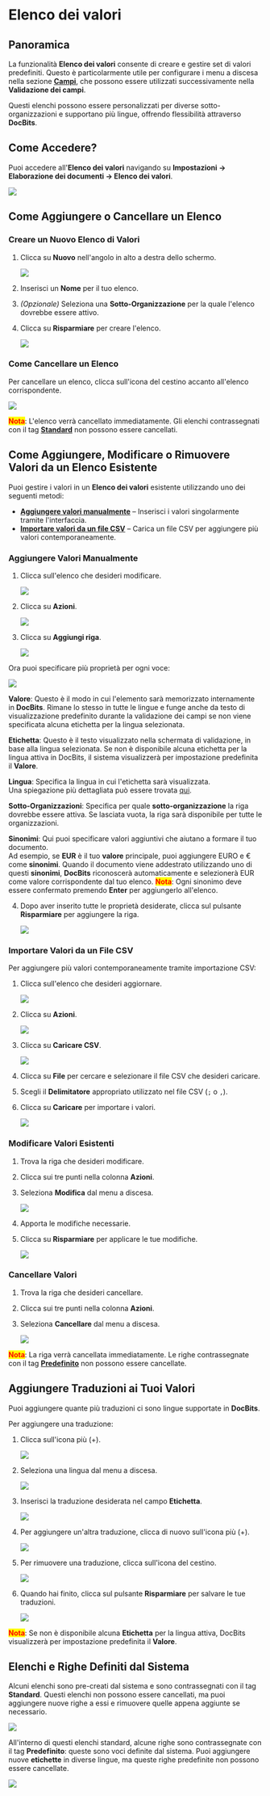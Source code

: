 # Elenco dei valori

## Panoramica

La funzionalità **Elenco dei valori** consente di creare e gestire set di valori predefiniti. Questo è particolarmente utile per configurare i menu a discesa nella sezione [**Campi**](../global-settings/document-types/fields/), che possono essere utilizzati successivamente nella **Validazione dei campi**.

Questi elenchi possono essere personalizzati per diverse sotto-organizzazioni e supportano più lingue, offrendo flessibilità attraverso **DocBits**.

## Come Accedere?

Puoi accedere all'**Elenco dei valori** navigando su **Impostazioni → Elaborazione dei documenti → Elenco dei valori**.

![](https://raw.githubusercontent.com/Fellow-Consulting-AG/docbits/refs/heads/main/readme/.gitbook/assets/settings_list_of_values.png)

## Come Aggiungere o Cancellare un Elenco

### Creare un Nuovo Elenco di Valori

1.  Clicca su **Nuovo** nell'angolo in alto a destra dello schermo.

    ![](https://raw.githubusercontent.com/Fellow-Consulting-AG/docbits/refs/heads/main/readme/.gitbook/assets/list_of_values_1.png)
2. Inserisci un **Nome** per il tuo elenco.
3. _(Opzionale)_ Seleziona una **Sotto-Organizzazione** per la quale l'elenco dovrebbe essere attivo.
4.  Clicca su **Risparmiare** per creare l'elenco.

    ![](https://raw.githubusercontent.com/Fellow-Consulting-AG/docbits/refs/heads/main/readme/.gitbook/assets/list_of_values_2.png)

### Come Cancellare un Elenco

Per cancellare un elenco, clicca sull'icona del cestino accanto all'elenco corrispondente.

![](https://raw.githubusercontent.com/Fellow-Consulting-AG/docbits/refs/heads/main/readme/.gitbook/assets/list_of_values_13.png)

<mark style="color:red;">**Nota**</mark>: L'elenco verrà cancellato immediatamente. Gli elenchi contrassegnati con il tag [**Standard**](list-of-values.md#elenchi-e-righe-definiti-dal-sistema) non possono essere cancellati.

## Come Aggiungere, Modificare o Rimuovere Valori da un Elenco Esistente

Puoi gestire i valori in un **Elenco dei valori** esistente utilizzando uno dei seguenti metodi:

* [**Aggiungere valori manualmente**](list-of-values.md#aggiungere-valori-manualmente) – Inserisci i valori singolarmente tramite l'interfaccia.
* [**Importare valori da un file CSV**](list-of-values.md#importare-valori-da-un-file-csv) – Carica un file CSV per aggiungere più valori contemporaneamente.

### Aggiungere Valori Manualmente

1.  Clicca sull'elenco che desideri modificare.

    ![](https://raw.githubusercontent.com/Fellow-Consulting-AG/docbits/refs/heads/main/readme/.gitbook/assets/list_of_values_3.png)
2.  Clicca su **Azioni**.

    ![](https://raw.githubusercontent.com/Fellow-Consulting-AG/docbits/refs/heads/main/readme/.gitbook/assets/list_of_values_4.png)
3.  Clicca su **Aggiungi riga**.

    ![](https://raw.githubusercontent.com/Fellow-Consulting-AG/docbits/refs/heads/main/readme/.gitbook/assets/list_of_values_5.png)

Ora puoi specificare più proprietà per ogni voce:

![](https://raw.githubusercontent.com/Fellow-Consulting-AG/docbits/refs/heads/main/readme/.gitbook/assets/list_of_values_6.png)

**Valore**: Questo è il modo in cui l'elemento sarà memorizzato internamente in **DocBits**. Rimane lo stesso in tutte le lingue e funge anche da testo di visualizzazione predefinito durante la validazione dei campi se non viene specificata alcuna etichetta per la lingua selezionata.

**Etichetta**: Questo è il testo visualizzato nella schermata di validazione, in base alla lingua selezionata. Se non è disponibile alcuna etichetta per la lingua attiva in DocBits, il sistema visualizzerà per impostazione predefinita il **Valore**.

**Lingua**: Specifica la lingua in cui l'etichetta sarà visualizzata.\
Una spiegazione più dettagliata può essere trovata [qui](list-of-values.md#aggiungere-traduzioni-ai-tuoi-valori).

**Sotto-Organizzazioni**: Specifica per quale **sotto-organizzazione** la riga dovrebbe essere attiva. Se lasciata vuota, la riga sarà disponibile per tutte le organizzazioni.

**Sinonimi**: Qui puoi specificare valori aggiuntivi che aiutano a formare il tuo documento.\
Ad esempio, se **EUR** è il tuo **valore** principale, puoi aggiungere EURO e € come **sinonimi**. Quando il documento viene addestrato utilizzando uno di questi **sinonimi**, **DocBits** riconoscerà automaticamente e selezionerà EUR come valore corrispondente dal tuo elenco. <mark style="color:red;">**Nota**</mark>: Ogni sinonimo deve essere confermato premendo **Enter** per aggiungerlo all'elenco.

4.  Dopo aver inserito tutte le proprietà desiderate, clicca sul pulsante **Risparmiare** per aggiungere la riga.

    ![](https://raw.githubusercontent.com/Fellow-Consulting-AG/docbits/refs/heads/main/readme/.gitbook/assets/list_of_values_11.png)

### Importare Valori da un File CSV

Per aggiungere più valori contemporaneamente tramite importazione CSV:

1.  Clicca sull'elenco che desideri aggiornare.

    ![](https://raw.githubusercontent.com/Fellow-Consulting-AG/docbits/refs/heads/main/readme/.gitbook/assets/list_of_values_3.png)
2.  Clicca su **Azioni**.

    ![](https://raw.githubusercontent.com/Fellow-Consulting-AG/docbits/refs/heads/main/readme/.gitbook/assets/list_of_values_4.png)
3.  Clicca su **Caricare CSV**.

    ![](https://raw.githubusercontent.com/Fellow-Consulting-AG/docbits/refs/heads/main/readme/.gitbook/assets/list_of_values_7.png)
4. Clicca su **File** per cercare e selezionare il file CSV che desideri caricare.
5. Scegli il **Delimitatore** appropriato utilizzato nel file CSV (`;` o `,`).
6.  Clicca su **Caricare** per importare i valori.

    ![](https://raw.githubusercontent.com/Fellow-Consulting-AG/docbits/refs/heads/main/readme/.gitbook/assets/list_of_values_8.png)

### Modificare Valori Esistenti

1. Trova la riga che desideri modificare.
2. Clicca sui tre punti nella colonna **Azioni**.
3.  Seleziona **Modifica** dal menu a discesa.

    ![](https://raw.githubusercontent.com/Fellow-Consulting-AG/docbits/refs/heads/main/readme/.gitbook/assets/list_of_values_10.png)
4. Apporta le modifiche necessarie.
5.  Clicca su **Risparmiare** per applicare le tue modifiche.

    ![](https://raw.githubusercontent.com/Fellow-Consulting-AG/docbits/refs/heads/main/readme/.gitbook/assets/list_of_values_11.png)

### Cancellare Valori

1. Trova la riga che desideri cancellare.
2. Clicca sui tre punti nella colonna **Azioni**.
3.  Seleziona **Cancellare** dal menu a discesa.

    ![](https://raw.githubusercontent.com/Fellow-Consulting-AG/docbits/refs/heads/main/readme/.gitbook/assets/list_of_values_12.png)

<mark style="color:red;">**Nota**</mark>: La riga verrà cancellata immediatamente. Le righe contrassegnate con il tag [**Predefinito**](list-of-values.md#elenchi-e-righe-definiti-dal-sistema) non possono essere cancellate.

## Aggiungere Traduzioni ai Tuoi Valori

Puoi aggiungere quante più traduzioni ci sono lingue supportate in **DocBits**.

Per aggiungere una traduzione:

1.  Clicca sull'icona più (+).

    ![](https://raw.githubusercontent.com/Fellow-Consulting-AG/docbits/refs/heads/main/readme/.gitbook/assets/list_of_values_14.png)
2.  Seleziona una lingua dal menu a discesa.

    ![](https://raw.githubusercontent.com/Fellow-Consulting-AG/docbits/refs/heads/main/readme/.gitbook/assets/list_of_values_15.png)
3.  Inserisci la traduzione desiderata nel campo **Etichetta**.

    ![](https://raw.githubusercontent.com/Fellow-Consulting-AG/docbits/refs/heads/main/readme/.gitbook/assets/list_of_values_16.png)
4.  Per aggiungere un'altra traduzione, clicca di nuovo sull'icona più (+).

    ![](https://raw.githubusercontent.com/Fellow-Consulting-AG/docbits/refs/heads/main/readme/.gitbook/assets/list_of_values_17.png)
5.  Per rimuovere una traduzione, clicca sull'icona del cestino.

    ![](https://raw.githubusercontent.com/Fellow-Consulting-AG/docbits/refs/heads/main/readme/.gitbook/assets/list_of_values_18.png)
6.  Quando hai finito, clicca sul pulsante **Risparmiare** per salvare le tue traduzioni.

    ![](https://raw.githubusercontent.com/Fellow-Consulting-AG/docbits/refs/heads/main/readme/.gitbook/assets/list_of_values_19.png)

<mark style="color:red;">**Nota**</mark>: Se non è disponibile alcuna **Etichetta** per la lingua attiva, DocBits visualizzerà per impostazione predefinita il **Valore**.

## Elenchi e Righe Definiti dal Sistema

Alcuni elenchi sono pre-creati dal sistema e sono contrassegnati con il tag **Standard**. Questi elenchi non possono essere cancellati, ma puoi aggiungere nuove righe a essi e rimuovere quelle appena aggiunte se necessario.

![](https://raw.githubusercontent.com/Fellow-Consulting-AG/docbits/refs/heads/main/readme/.gitbook/assets/list_of_values_9.png)

All'interno di questi elenchi standard, alcune righe sono contrassegnate con il tag **Predefinito**: queste sono voci definite dal sistema. Puoi aggiungere nuove **etichette** in diverse lingue, ma queste righe predefinite non possono essere cancellate.

![](https://raw.githubusercontent.com/Fellow-Consulting-AG/docbits/refs/heads/main/readme/.gitbook/assets/list_of_values_20.png)
